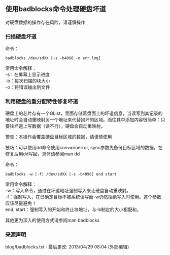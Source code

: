 ---
---

## 使用badblocks命令处理硬盘坏道

对硬盘数据的操作存在风险，请谨慎操作 

### 扫描硬盘坏道

命令： 

    
    
    badblocks /dev/sdXX [-s -b4096 -o err.log]

常用命令解释：  
-s：在屏幕上显示进度  
-b：每次扫描的块大小  
-o：将错误输出到文件  

### 利用硬盘的重分配特性修复坏道

硬盘上的芯片存有一个GList，里面存储着盘面上的坏道信息，当读写到其记录的地址时会自动重映射另一个地址来代替损坏的区域。而往其中添加内容很简单：只要往坏道上写数据（读不行），硬盘会自动重映射。  

警告：本操作会覆盖硬盘目标区域的数据，请谨慎使用 

技巧：可以使用dd命令使用conv=noerror, sync参数先备份目标区域的数据，在修复后用dd写回，具体请参阅man dd 

命令： 

    
    
    badblocks -w [-f] /dev/sdXX [-s -b4096] end start

常用命令解释：  
-w：写入命令，通过在坏道地址强制写入来让硬盘自动重映射。  
-f：强制写入，在已确定目标不被系统读写而-w仍然拒绝写入时使用。这个参数应该尽量避免！  
end, start：强制写入的开始和终止块地址，与-b制定的大小相配和。  
  
其他更为深入的使用方式请参阅man badblocks 

### 来源声明

blog/badblocks.txt · 最后更改: 2013/04/29 08:04 (外部编辑) 
